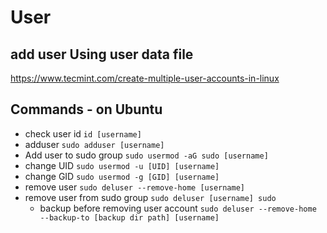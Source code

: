 # User

## add user Using user data file

<https://www.tecmint.com/create-multiple-user-accounts-in-linux>

## Commands - on Ubuntu

- check user id
  `id [username]`
- adduser
  `sudo adduser [username]`
- Add user to sudo group
  `sudo usermod -aG sudo [username]`
- change UID
  `sudo usermod -u [UID] [username]`
- change GID
  `sudo usermod -g [GID] [username]`
- remove user
  `sudo deluser --remove-home [username]`
- remove user from sudo group
  `sudo deluser [username] sudo`
  - backup before removing user account
    `sudo deluser --remove-home --backup-to [backup dir path] [username]`
